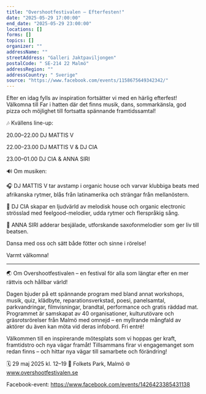 ```yaml
---
title: "Overshootfestivalen – Efterfesten!"
date: "2025-05-29 17:00:00"
end_date: "2025-05-29 23:00:00"
locations: []
forms: []
topics: []
organizer: ""
addressName: ""
streetAddress: "Galleri Jaktpaviljongen"
postalCode: " SE-214 22 Malmö"
addressRegion: ""
addressCountry: " Sverige"
source: "https://www.facebook.com/events/1158675649342342/"
---
```

Efter en idag fylls av inspiration fortsätter vi med en härlig efterfest! Välkomna till Far i hatten där det finns musik, dans, sommarkänsla, god pizza och möjlighet till fortsatta spännande framtidssamtal!

🎶 Kvällens line-up:

20.00–22.00 DJ MATTIS V 

22.00–23.00 DJ MATTIS V & DJ CIA 

23.00–01.00 DJ CIA & ANNA SIRI 


🔊 Om musiken:

🎧 DJ MATTIS V tar avstamp i organic house och varvar klubbiga beats med afrikanska rytmer, blås från latinamerika och strängar från mellanöstern.

💃 DJ CIA skapar en ljudvärld av melodisk house och organic electronic strösslad med feelgood-melodier, udda rytmer och flerspråkig sång. 

🎷 ANNA SIRI adderar besjälade, utforskande saxofonmelodier som ger liv till beatsen. 

Dansa med oss och sätt både fötter och sinne i rörelse!

Varmt välkomna! 

______ 

🌏 Om Overshootfestivalen – en festival för alla som längtar efter en mer rättvis och hållbar värld!

Dagen bjuder på ett spännande program med bland annat workshops, musik, quiz, klädbyte, reparationsverkstad, poesi, panelsamtal, parkvandringar, filmvisningar, brandtal, performance och gratis räddad mat. Programmet är samskapat av 40 organisationer, kulturutövare och gräsrotsrörelser från Malmö med omnejd – en myllrande mångfald av aktörer du även kan möta vid deras infobord. Fri entré!

Välkommen till en inspirerande mötesplats som vi hoppas ger kraft, framtidstro och nya vägar framåt! Tillsammans firar vi engagemanget som redan finns – och hittar nya vägar till samarbete och förändring!

 🗓️ 29 maj 2025 kl. 12–19
 📍 Folkets Park, Malmö
 🌐 www.overshootfestivalen.se

Facebook-event: https://www.facebook.com/events/1426423385431138

